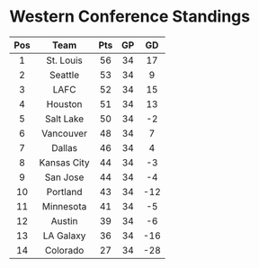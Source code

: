 # Western Conference Standings
Pos|Team|Pts|GP|GD
:-:|:-:|:-:|:-:|:-:
1|St. Louis|56|34|17|
2|Seattle|53|34|9|
3|LAFC|52|34|15|
4|Houston|51|34|13|
5|Salt Lake|50|34|-2|
6|Vancouver|48|34|7|
7|Dallas|46|34|4|
8|Kansas City|44|34|-3|
9|San Jose|44|34|-4|
10|Portland|43|34|-12|
11|Minnesota|41|34|-5|
12|Austin|39|34|-6|
13|LA Galaxy|36|34|-16|
14|Colorado|27|34|-28|
